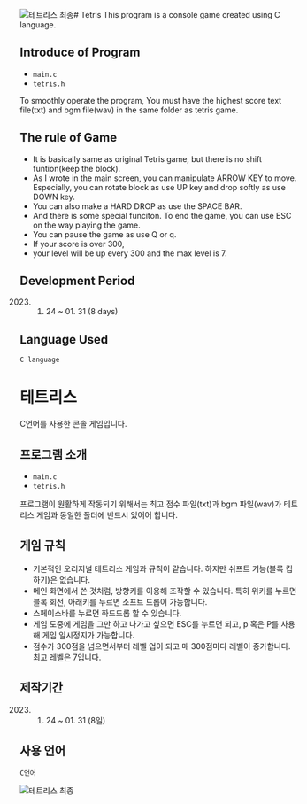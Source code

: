 ![테트리스 최종](https://github.com/eccho03/Tetris/assets/108281892/af1bc479-fe6d-4252-9b3e-beb4fdcf6b14)# Tetris
This program is a console game created using C language. 

## Introduce of Program
- `main.c`
- `tetris.h`

To smoothly operate the program, You must have the highest score text file(txt) and bgm file(wav) in the same folder as tetris game.

## The rule of Game
- It is basically same as original Tetris game, but there is no shift funtion(keep the block).
- As I wrote in the main screen, you can manipulate ARROW KEY to move. Especially, you can rotate block as use UP key and drop softly as use DOWN key.
- You can also make a HARD DROP as use the SPACE BAR.
- And there is some special funciton. To end the game, you can use ESC on the way playing the game. 
- You can pause the game as use Q or q.
- If your score is over 300, 
- your level will be up every 300 and the max level is 7.

## Development Period
2023. 01. 24 ~ 01. 31 (8 days)

## Language Used
`C language`



# 테트리스
C언어를 사용한 콘솔 게임입니다.

## 프로그램 소개
- `main.c`
- `tetris.h`

프로그램이 원활하게 작동되기 위해서는 최고 점수 파일(txt)과 bgm 파일(wav)가 테트리스 게임과 동일한 폴더에 반드시 있어어 합니다.

## 게임 규칙
- 기본적인 오리지널 테트리스 게임과 규칙이 같습니다. 하지만 쉬프트 기능(블록 킵하기)은 없습니다.
- 메인 화면에서 쓴 것처럼, 방향키를 이용해 조작할 수 있습니다. 특히 위키를 누르면 블록 회전, 아래키를 누르면 소프트 드롭이 가능합니다.
- 스페이스바를 누르면 하드드롭 할 수 있습니다.
- 게임 도중에 게임을 그만 하고 나가고 싶으면 ESC를 누르면 되고, p 혹은 P를 사용해 게임 일시정지가 가능합니다.
- 점수가 300점을 넘으면서부터 레벨 업이 되고 매 300점마다 레벨이 증가합니다. 최고 레벨은 7입니다.

## 제작기간
2023. 01. 24 ~ 01. 31 (8일)

## 사용 언어
`C언어`




![테트리스 최종](https://github.com/eccho03/Tetris/assets/108281892/18b0c5e9-915f-457b-a308-e966f6fa85c2)


